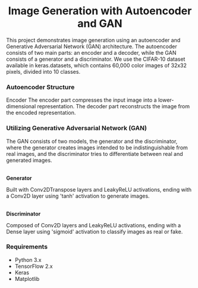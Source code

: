<h1 align="center"> Image Generation with Autoencoder and GAN </h1>

This project demonstrates image generation using an autoencoder and Generative Adversarial Network (GAN) architecture. The autoencoder consists of two main parts: an encoder and a decoder, while the GAN consists of a generator and a discriminator. We use the CIFAR-10 dataset available in keras.datasets, which contains 60,000 color images of 32x32 pixels, divided into 10 classes.

<h3 align="left">Autoencoder Structure </h3>
Encoder
The encoder part compresses the input image into a lower-dimensional representation. 
The decoder part reconstructs the image from the encoded representation. 

<h3 align="left" >Utilizing Generative Adversarial Network (GAN)</h3>
The GAN consists of two models, the generator and the discriminator, where the generator creates images intended to be indistinguishable from real images, and the discriminator tries to differentiate between real and generated images.
<br>
<br>
<p align="left"><strong>Generator</strong></p>
Built with Conv2DTranspose layers and LeakyReLU activations, ending with a Conv2D layer using 'tanh' activation to generate images.
<br>
<br>
<p align="left"><strong>Discriminator</strong></p>
Composed of Conv2D layers and LeakyReLU activations, ending with a Dense layer using 'sigmoid' activation to classify images as real or fake.

<h3 align="left"> Requirements </h3>
<ul>
<li>Python 3.x</li>
<li>TensorFlow 2.x</li>
<li>Keras</li>
<li>Matplotlib</li>
</ul>
